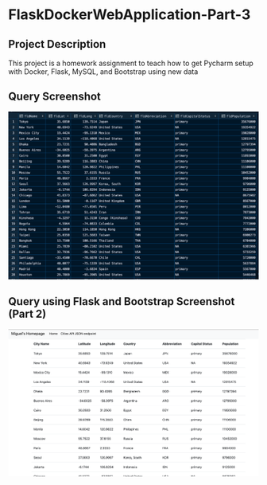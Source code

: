 # FlaskDockerWebApplication-Part-3

## Project Description
This project is a homework assignment to teach how to get Pycharm setup with Docker, Flask, MySQL, and Bootstrap using new data

## Query Screenshot
![Query Data from PyCharm](screenshots/query.png)

## Query using Flask and Bootstrap Screenshot (Part 2)
![Query Data with HTML](screenshots/querybootstrap.png)

